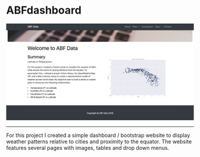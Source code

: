 # ABFdashboard

![readme_pic](images/readme_pic.png)

<hr>

For this project I created a simple dashboard / bootstrap website to display weather patterns relative to cities and proximity to the equator. 
The website features several pages with images, tables and drop down menus. 

